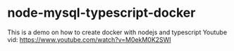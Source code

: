 # node-mysql-typescript-docker
This is a demo on how to create docker with nodejs and typescript
Youtube vid:
https://www.youtube.com/watch?v=M0ekM0K2SWI
